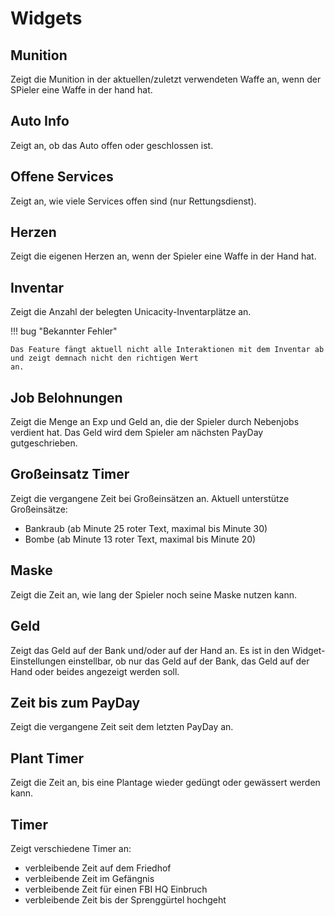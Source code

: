 # Widgets

## Munition

Zeigt die Munition in der aktuellen/zuletzt verwendeten Waffe an, wenn der SPieler eine Waffe in der hand hat.

## Auto Info

Zeigt an, ob das Auto offen oder geschlossen ist.

## Offene Services

Zeigt an, wie viele Services offen sind (nur Rettungsdienst).

## Herzen

Zeigt die eigenen Herzen an, wenn der Spieler eine Waffe in der Hand hat.

## Inventar

Zeigt die Anzahl der belegten Unicacity-Inventarplätze an.

!!! bug "Bekannter Fehler"

    Das Feature fängt aktuell nicht alle Interaktionen mit dem Inventar ab und zeigt demnach nicht den richtigen Wert
    an.

## Job Belohnungen

Zeigt die Menge an Exp und Geld an, die der Spieler durch Nebenjobs verdient hat. Das Geld wird dem Spieler am nächsten
PayDay gutgeschrieben.

## Großeinsatz Timer

Zeigt die vergangene Zeit bei Großeinsätzen an. Aktuell unterstütze Großeinsätze:

- Bankraub (ab Minute 25 roter Text, maximal bis Minute 30)
- Bombe (ab Minute 13 roter Text, maximal bis Minute 20)

## Maske

Zeigt die Zeit an, wie lang der Spieler noch seine Maske nutzen kann.

## Geld

Zeigt das Geld auf der Bank und/oder auf der Hand an. Es ist in den Widget-Einstellungen einstellbar, ob nur das Geld
auf der Bank, das Geld auf der Hand oder beides angezeigt werden soll.

## Zeit bis zum PayDay

Zeigt die vergangene Zeit seit dem letzten PayDay an.

## Plant Timer

Zeigt die Zeit an, bis eine Plantage wieder gedüngt oder gewässert werden kann.

## Timer

Zeigt verschiedene Timer an:

- verbleibende Zeit auf dem Friedhof
- verbleibende Zeit im Gefängnis
- verbleibende Zeit für einen FBI HQ Einbruch
- verbleibende Zeit bis der Sprenggürtel hochgeht